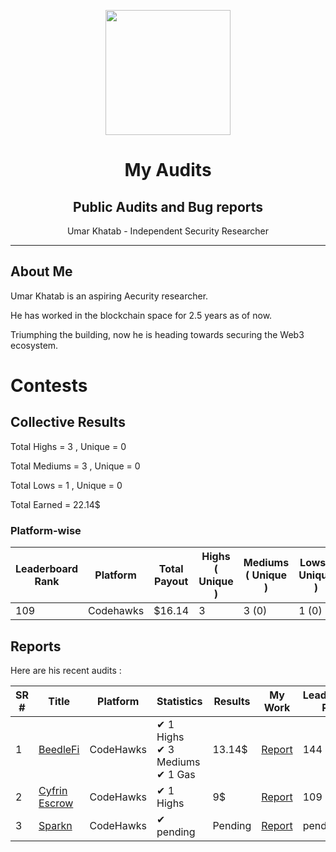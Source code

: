 
<div>
<p align="center">
    <img  src="https://github.com/0xumarkhatab/myGasOptimizationWork/assets/71306738/32bfb132-ed5e-4ad6-88d5-47fe20ff5f03"  height="200" />
</p>

<h1 align="center">My Audits</h1>
<h2 align="center">Public Audits and Bug reports</h2>
<p align="center">Umar Khatab - Independent Security Researcher</p>  
<hr/>
</div>


## About Me

Umar Khatab is an aspiring Aecurity researcher.

He has worked in the blockchain space for 2.5 years as of now.

Triumphing the building, now he is heading towards securing the Web3 ecosystem.


# Contests

## Collective Results

Total Highs = 3 , Unique = 0

Total Mediums = 3 ,  Unique = 0

Total Lows = 1 ,  Unique = 0

Total Earned = 22.14$

### Platform-wise

| Leaderboard Rank | Platform | Total Payout | Highs ( Unique ) | Mediums ( Unique ) | Lows ( Unique ) | Gas|
| --- | -------| -------------- | --- |--- | ------------| -------------|
| 109 | Codehawks | $16.14 | 3 | 3 (0) | 1 (0) | 2 |


## Reports

Here are his recent audits :

| SR # |  Title | Platform | Statistics | Results | My Work | Leaderboard Rank
| --- | -------| -------------- | --- |--- | ------------| -------------|
| 1 | [BeedleFi](https://twitter.com/@beedlefi) | CodeHawks | ✔ 1 Highs <br/> ✔ 3 Mediums <br/> ✔ 1 Gas | 13.14$ | [Report]( https://github.com/0xumarkhatab/0xumarkhatab-audits/tree/main/BeedleFi-Aug7)  | 144 |
| 2 | [Cyfrin Escrow ](https://twitter.com/CyfrinAudits) | CodeHawks | ✔ 1 Highs | 9$ | [Report]( https://github.com/0xumarkhatab/0xumarkhatab-audits/tree/main/CyfrinEscrow-Aug5)  | 109 |
| 3 | [Sparkn](https://twitter.com/sparkn_io) | CodeHawks | ✔ pending | Pending | [Report]( https://github.com/0xumarkhatab/0xumarkhatab-audits/tree/main/Sparkn-Sep8)  | pending |



